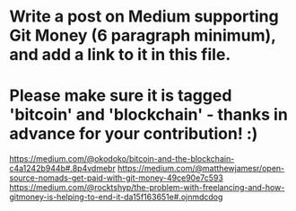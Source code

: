 # Write a post on Medium supporting Git Money (6 paragraph minimum), and add a link to it in this file.
# Please make sure it is tagged 'bitcoin' and 'blockchain' - thanks in advance for your contribution! :)

https://medium.com/@okodoko/bitcoin-and-the-blockchain-c4a1242b944b#.8p4vdmebr
https://medium.com/@matthewjamesr/open-source-nomads-get-paid-with-git-money-49ce90e7c593
https://medium.com/@rocktshyp/the-problem-with-freelancing-and-how-gitmoney-is-helping-to-end-it-da15f163651e#.ojnmdcdog
